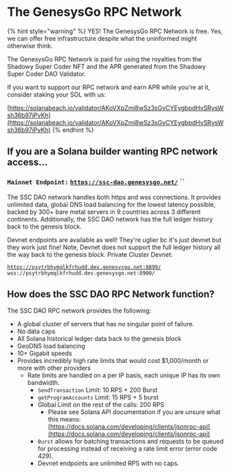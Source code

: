 # The GenesysGo RPC Network

{% hint style="warning" %}
YES! The GenesysGo RPC Network is free. Yes, we can offer free infrastructure despite what the uninformed might otherwise think.

The GenesysGo RPC Network is paid for using the royalties from the Shadowy Super Coder NFT and the APR generated from the Shadowy Super Coder DAO Validator.

If you want to support our RPC network and earn APR while you're at it, consider staking your SOL with us:

[https://solanabeach.io/validator/AKoVXpZmi8wSz3sGvCYEygbpdHvSRysWsh36b97iPvKh](https://solanabeach.io/validator/AKoVXpZmi8wSz3sGvCYEygbpdHvSRysWsh36b97iPvKh)
{% endhint %}



## If you are a Solana builder wanting RPC network access...

### **`Mainnet Endpoint:`** [**`https://ssc-dao.genesysgo.net/`**](https://ssc-dao.genesysgo.net/) **``**&#x20;

The SSC DAO network handles both https and wss connections. It provides unlimited data, global DNS load balancing for the lowest latency possible, backed by 300+ bare metal servers in 9 countries across 3 different continents. Additionally, the SSC DAO network has the full ledger history back to the genesis block.&#x20;

Devnet endpoints are available as well! They're uglier bc it's just devnet but they work just fine! Note, Devnet does not support the full ledger history all the way back to the genesis block. Private Cluster Devnet:

[`https://psytrbhymqlkfrhudd.dev.genesysgo.net:8899/`](https://psytrbhymqlkfrhudd.dev.genesysgo.net:8899/) `wss://psytrbhymqlkfrhudd.dev.genesysgo.net:8900/`



## How does the SSC DAO RPC Network function?

The SSC DAO RPC network provides the following:

* A global cluster of servers that has no singular point of failure.
* No data caps&#x20;
* All Solana historical ledger data back to the genesis block&#x20;
* GeoDNS load balancing&#x20;
* 10+ Gigabit speeds
* Provides incredibly high rate limits that would cost $1,000/month or more with other providers
  * Rate limits are handled on a per IP basis, each unique IP has its own bandwidth.
    * `SendTransaction` Limit: 10 RPS + 200 Burst
    * `getProgramAccounts` Limit: 15 RPS + 5 burst
    * Global Limit on the rest of the calls: 200 RPS
      * Please see Solana API documentation if you are unsure what this means: [https://docs.solana.com/developing/clients/jsonrpc-api](https://docs.solana.com/developing/clients/jsonrpc-api)
    * `Burst` allows for batching transactions and requests to be queued for processing instead of receiving a rate limit error (error code 429).
    * Devnet endpoints are unlimited RPS with no caps.

